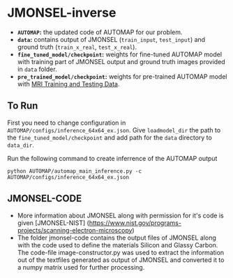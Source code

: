 # JMONSEL-inverse

* **`AUTOMAP`:** the updated code of AUTOMAP for our problem.
* **`data`:** contains output of JMONSEL (`train_input`, `test_input`) and ground truth (`train_x_real`, `test_x_real`).
* **`fine_tuned_model/checkpoint`:** weights for fine-tuned AUTOMAP model with training part of JMONSEL output and ground truth images provided in `data` folder.
* **`pre_trained_model/checkpoint`:** weights for pre-trained AUTOMAP model with [MRI Training and Testing Data](https://www.dropbox.com/sh/fy5gnn6t1c6qgl2/AAAqIBMIaAlr4ZKLby-9u4QSa?dl=1).

## To Run
First you need to change configuration in `AUTOMAP/configs/inference_64x64_ex.json`. Give `loadmodel_dir` the path to the `fine_tuned_model/checkpoint` and add path for the `data` directory to `data_dir`.

Run the following command to create inferrence of the AUTOMAP output
```
python AUTOMAP/automap_main_inference.py -c AUTOMAP/configs/inference_64x64_ex.json
```

## JMONSEL-CODE
* More information about JMONSEL along with permission for it's code is given [JMONSEL-NIST] (https://www.nist.gov/programs-projects/scanning-electron-microscopy)
* The folder jmonsel-code contains the output files of JMONSEL along with the code used to define the materials Silicon and Glassy Carbon. The code-file image-constructor.py was used to extract the information out of the textfiles generated as output of JMONSEL and converted it to a numpy matrix used for further processing.  
